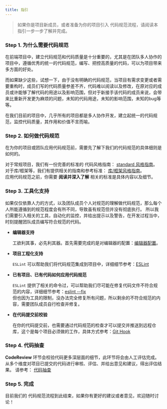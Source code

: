 ```yaml
---
title: 指引
---
```


> 如果你是项目新成员，或者准备为你的项目引入 代码规范流程，请阅读本指引一步一步了解并完成。

### Step 1. 为什么需要代码规范

  在前端项目中，建立代码规范和代码质量是十分重要的，尤其是在团队多人协作的项目中，遵循优秀的统一的代码规范，编写、把控高质量的代码，可以为项目带来多方面的好处。

  而如果缺少这些，试想一下，由于没有明确的代码规范，当项目有需求变更或者需要重构时，成员们写的代码质量参差不齐，代码难以阅读以及修改，在原对应的成员或许能够了解代码的用途以及影响范围，但对于新接手该代码的成员来说，会带来比重新开发更为麻烦的问题，未知的代码用途，未知的影响范围，未知的bug等等。

  在我们目前的项目中，几乎所有的项目都是多人协作开发，建立起统一的代码规范，监控代码质量，其作用和价值不言而喻。

### Step 2. 如何做代码规范

  在为你的项目或团队应用代码规范前，需要先了解下我们的代码规范的具体细则是如何的。

  对于常规项目，我们有一份完善的标准的 代码风格指南： [standard 风格指南](/style-guide/eslint-standard.html)。<br />
  对于库/框架等，我们有提供相关的指南和参考标准： [库/框架风格指南](/style-guide/lib-guide.html)。<br />
  应用代码规范之前，你需要 __阅读并深入了解__ 相关的标准是具体内容以及细节。

### Step 3. 工具化支持

  如果仅仅依靠人力的方式，以及团队成员个人对规范的理解做代码规范，那么每个人所能遵循到的规范程度会有所不同，导致虽有规范但并没有彻底执行。
  所以我们需要引入相关的工具，自动化的监控，并给出提示以及警告，在开发过程当中，时刻提醒团队成员编写符合规范的代码。

  * **编辑器支持**

    工欲利其事，必先利其器。首先需要完成的是对编辑器的配置：[编辑器配置](/style-guide/editor.html)。

  * **项目工程化支持**

    `ESLint` 可以帮助我们将代码规范集成到项目中，详细细节参考：[ESLint](/style-guide/ESLint.html)

  * **已有项目、已有代码如何应用代码规范**

    `ESLint` 提供了相关的命令过，可以帮助我们尽可能在修复代码文件不符合规范的内容，详细细节参考：[eslint --fix](/style-guide/ESLint.html#eslint-fix)<br />
    但也因为工具的限制，没办法完全修复所有问题，所以剩余的不符合规范的内容，需要团队成员自行检查并修复。

  * **在代码提交前校验**

    在你的代码提交前，也需要通过代码规范的检查才可以提交并推送到远程仓库，这个是每个项目必须做的工作，具体方式参考：[Git Hook](/style-guide/git-hook.html)

### Step 4. 代码抽查

  __CodeReview__ 环节会校验代码更多深层面的细节，此环节将会由人工评估完成。从多个维度对项目已提交的代码进行审核、评估、并给出意见和建议，得出评估结果。
  请参考： [代码抽查](/style-guide/code-review.html)

### Step 5. 完成

  目前我们的 代码规范流程到此结束，如果你有更好的建议或者意见，欢迎随时讨论！
